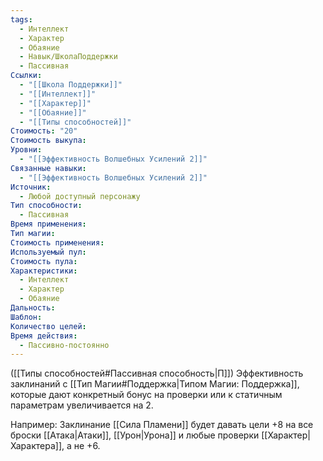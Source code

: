 ```yaml
---
tags:
  - Интеллект
  - Характер
  - Обаяние
  - Навык/ШколаПоддержки
  - Пассивная
Ссылки:
  - "[[Школа Поддержки]]"
  - "[[Интеллект]]"
  - "[[Характер]]"
  - "[[Обаяние]]"
  - "[[Типы способностей]]"
Стоимость: "20"
Стоимость выкупа: 
Уровни:
  - "[[Эффективность Волшебных Усилений 2]]"
Связанные навыки:
  - "[[Эффективность Волшебных Усилений 2]]"
Источник:
  - Любой доступный персонажу
Тип способности:
  - Пассивная
Время применения: 
Тип магии: 
Стоимость применения: 
Используемый пул: 
Стоимость пула: 
Характеристики:
  - Интеллект
  - Характер
  - Обаяние
Дальность: 
Шаблон: 
Количество целей: 
Время действия:
  - Пассивно-постоянно
---
```

([[Типы способностей#Пассивная способность|П]]) Эффективность заклинаний с [[Тип Магии#Поддержка|Типом Магии: Поддержка]], которые дают конкретный бонус на проверки или к статичным параметрам увеличивается на 2. 

Например: Заклинание [[Сила Пламени]] будет давать цели +8 на все броски [[Атака|Атаки]], [[Урон|Урона]] и любые проверки [[Характер|Характера]], а не +6. 